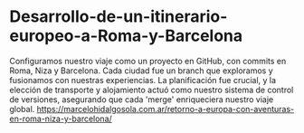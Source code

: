 # Desarrollo-de-un-itinerario-europeo-a-Roma-y-Barcelona
Configuramos nuestro viaje como un proyecto en GitHub, con commits en Roma, Niza y Barcelona. Cada ciudad fue un branch que exploramos y fusionamos con nuestras experiencias. La planificación fue crucial, y la elección de transporte y alojamiento actuó como nuestro sistema de control de versiones, asegurando que cada 'merge' enriqueciera nuestro viaje global.
https://marcelohidalgosola.com.ar/retorno-a-europa-con-aventuras-en-roma-niza-y-barcelona/
